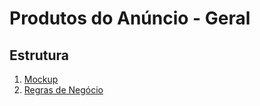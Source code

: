# Produtos do Anúncio - Geral

## Estrutura
1. [Mockup](mockup/anuncio-produto.mockup.md)
2. [Regras de Negócio](regras%20de%20negócio/anuncio-produto.bdd.md)